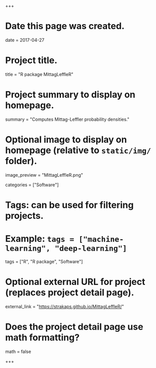 +++
# Date this page was created.
date = 2017-04-27

# Project title.
title = "R package MittagLeffleR"

# Project summary to display on homepage.
summary = "Computes Mittag-Leffler probability densities."

# Optional image to display on homepage (relative to `static/img/` folder).
image_preview = "MittagLeffleR.png"

categories = ["Software"]
# Tags: can be used for filtering projects.
# Example: `tags = ["machine-learning", "deep-learning"]`
tags = ["R", "R package", "Software"]

# Optional external URL for project (replaces project detail page).
external_link = "https://strakaps.github.io/MittagLeffleR/"

# Does the project detail page use math formatting?
math = false

+++
